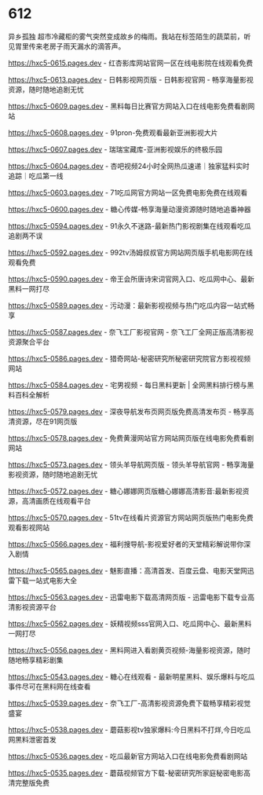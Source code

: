 # 612
异乡孤独 超市冷藏柜的雾气突然变成故乡的梅雨。我站在标签陌生的蔬菜前，听见胃里传来老房子雨天漏水的滴答声。

https://hxc5-0615.pages.dev - 红杏影库网站官网一区在线电影院在线观看免费

https://hxc5-0613.pages.dev - 日韩影视网页版 - 日韩影视官网 - 畅享海量影视资源，随时随地追剧无忧

https://hxc5-0609.pages.dev - 黑料每日比赛官方网站入口在线电影免费看剧网站

https://hxc5-0608.pages.dev - 91pron-免费观看最新亚洲影视大片

https://hxc5-0607.pages.dev - 瑞瑞宝藏库-亚洲影视娱乐的终极乐园

https://hxc5-0604.pages.dev - 杏吧视频24小时全网热瓜速递｜独家猛料实时追踪｜吃瓜第一线

https://hxc5-0603.pages.dev - 71吃瓜网官方网站一区免费电影免费在线观看

https://hxc5-0600.pages.dev - 糖心传媒-畅享海量动漫资源随时随地追番神器

https://hxc5-0594.pages.dev - 91永久不迷路-最新热门影视剧集在线观看吃瓜追剧两不误

https://hxc5-0592.pages.dev - 992tv汤姆叔叔官方网站网页版手机电影网在线观看免费

https://hxc5-0590.pages.dev - 帝王会所唐诗宋词官网入口、吃瓜网中心、最新黑料一网打尽

https://hxc5-0589.pages.dev - 污动漫：最新影视视频与热门吃瓜内容一站式畅享

https://hxc5-0587.pages.dev - 奈飞工厂影视官网 - 奈飞工厂全网正版高清影视资源聚合平台

https://hxc5-0586.pages.dev - 猎奇网站-秘密研究所秘密研究院官方影视视频网站

https://hxc5-0584.pages.dev - 宅男视频 - 每日黑料更新 | 全网黑料排行榜与黑料百科全解析

https://hxc5-0579.pages.dev - 深夜导航发布页网页版免费高清发布页 - 畅享高清资源，尽在91网页版

https://hxc5-0578.pages.dev - 免费黄漫网站官方网站网页版在线电影免费看剧网站

https://hxc5-0573.pages.dev - 领头羊导航网页版 - 领头羊导航官网 - 畅享海量影视资源，随时随地追剧无忧

https://hxc5-0572.pages.dev - 糖心娜娜网页版糖心娜娜高清影音:最新影视资源，高清画质在线观看平台

https://hxc5-0570.pages.dev - 51tv在线看片资源官方网站网页版热门电影免费观看影视网站

https://hxc5-0566.pages.dev - 福利搜导航-影视爱好者的天堂精彩解说带你深入剧情

https://hxc5-0565.pages.dev - 魅影直播：高清首发、百度云盘、电影天堂网迅雷下载一站式电影大全

https://hxc5-0563.pages.dev - 迅雷电影下载高清网页版 - 迅雷电影下载专业高清影视资源平台

https://hxc5-0562.pages.dev - 妖精视频sss官网入口、吃瓜网中心、最新黑料一网打尽

https://hxc5-0556.pages.dev - 黑料网进入看剧黄页视频-海量影视资源，随时随地畅享精彩剧集

https://hxc5-0543.pages.dev - 糖心在线观看 - 最新明星黑料、娱乐爆料与吃瓜事件尽可在黑料网在线查看

https://hxc5-0539.pages.dev - 奈飞工厂-高清影视资源免费下载畅享精彩视觉盛宴

https://hxc5-0538.pages.dev - 蘑菇影视tv独家爆料:今日黑料不打烊,今日吃瓜网黑料泄密首发

https://hxc5-0536.pages.dev - 吃瓜最新官方网站入口在线电影免费看剧网站

https://hxc5-0535.pages.dev - 蘑菇视频官方下载-秘密研究所家庭秘密电影高清完整版免费
